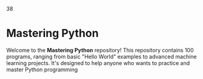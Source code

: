 38
# Mastering Python

Welcome to the **Mastering Python** repository! This repository contains 100 programs, ranging from basic "Hello World" examples to advanced machine learning projects. It's designed to help anyone who wants to practice and master Python programming
 
